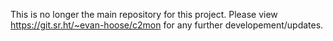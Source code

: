 This is no longer the main repository for this project. Please view
https://git.sr.ht/~evan-hoose/c2mon
for any further developement/updates.
